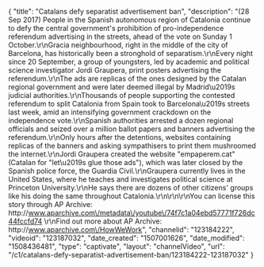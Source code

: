 {
    "title": "Catalans defy separatist advertisement ban",
    "description": "(28 Sep 2017) People in the Spanish autonomous region of Catalonia continue to defy the central government's prohibition of pro-independence referendum advertising in the streets, ahead of the vote on Sunday 1 October.\r\nGracia neighbourhood, right in the middle of the city of Barcelona, has historically been a stronghold of separatism.\r\nEvery night since 20 September, a group of youngsters, led by academic and political science investigator Jordi Graupera, print posters advertising the referendum.\r\nThe ads are replicas of the ones designed by the Catalan regional government and were later deemed illegal by Madrid\u2019s judicial authorities.\r\nThousands of people supporting the contested referendum to split Catalonia from Spain took to Barcelona\u2019s streets last week, amid an intensifying government crackdown on the independence vote.\r\nSpanish authorities arrested a dozen regional officials and seized over a million ballot papers and banners advertising the referendum.\r\nOnly hours after the detentions, websites containing replicas of the banners and asking sympathisers to print them mushroomed the internet.\r\nJordi Graupera created the website \"empaperem.cat\" (Catalan for \"let\u2019s glue those ads\"), which was later closed by the Spanish police force, the Guardia Civil.\r\nGraupera currently lives in the United States, where he teaches and investigates political science at Princeton University.\r\nHe says there are dozens of other citizens' groups like his doing the same throughout Catalonia.\r\n\r\n\r\nYou can license this story through AP Archive: http:\/\/www.aparchive.com\/metadata\/youtube\/74f7c1a04ebd57771f726dc44fccfd74 \r\nFind out more about AP Archive: http:\/\/www.aparchive.com\/HowWeWork",
    "channelid": "123184222",
    "videoid": "123187032",
    "date_created": "1507001626",
    "date_modified": "1508436481",
    "type": "captivate",
    "layout": "channelVideo",
    "url": "\/c1\/catalans-defy-separatist-advertisement-ban\/123184222-123187032"
}